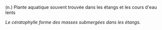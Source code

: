 (n.) Plante aquatique souvent trouvée dans les étangs et les cours d'eau lents

*Le cératophylle forme des masses submergées dans les étangs.*
